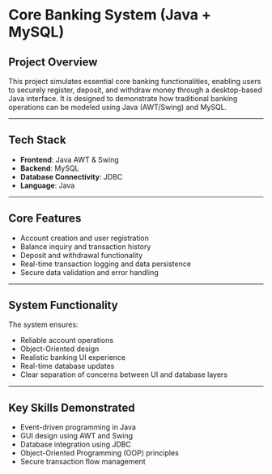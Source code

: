 # Core Banking System (Java + MySQL)

## Project Overview

This project simulates essential core banking functionalities, enabling users to securely register, deposit, and withdraw money through a desktop-based Java interface. It is designed to demonstrate how traditional banking operations can be modeled using Java (AWT/Swing) and MySQL.

---

## Tech Stack

- **Frontend**: Java AWT & Swing  
- **Backend**: MySQL  
- **Database Connectivity**: JDBC  
- **Language**: Java

---

## Core Features

- Account creation and user registration  
- Balance inquiry and transaction history  
- Deposit and withdrawal functionality  
- Real-time transaction logging and data persistence  
- Secure data validation and error handling

---

## System Functionality

The system ensures:

- Reliable account operations
- Object-Oriented design
- Realistic banking UI experience
- Real-time database updates
- Clear separation of concerns between UI and database layers

---

## Key Skills Demonstrated

- Event-driven programming in Java  
- GUI design using AWT and Swing  
- Database integration using JDBC  
- Object-Oriented Programming (OOP) principles  
- Secure transaction flow management  



